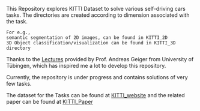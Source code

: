 This Repository explores KITTI Dataset to solve various self-driving cars tasks. 
The directories are created according to dimension associated with the task. 
```
For e.g., 
semantic segmentation of 2D images, can be found in KITTI_2D 
3D Object classification/visualization can be found in KITTI_3D directory
```

Thanks to the [Lectures] provided by Prof. Andreas Geiger from University of Tübingen, which has inspired me a 
lot to develop this repository.

Currently, the repository is under progress and contains solutions of very few tasks.

The dataset for the Tasks can be found at [KITTI_website] and the related paper can be found at
[KITTI_Paper]

[KITTI_website]: <http://www.cvlibs.net/datasets/kitti/>
[KITTI_Paper]: <http://www.cvlibs.net/publications/Geiger2013IJRR.pdf>
[Lectures]: <https://uni-tuebingen.de/fakultaeten/mathematisch-naturwissenschaftliche-fakultaet/fachbereiche/informatik/lehrstuehle/autonomous-vision/lectures/self-driving-cars/>